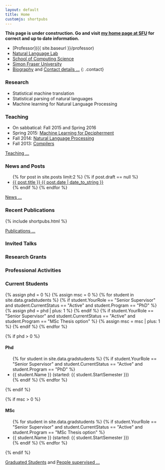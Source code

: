 ```yaml
---
layout: default
title: Home
customjs: shortpubs
---
```


**This page is under construction. Go and visit [my home page at SFU](http://www.cs.sfu.ca/~anoop/) for correct and up to date information.**

* [Professor]({{ site.baseurl }}/professor)
* [Natural Language Lab](http://natlang.cs.sfu.ca)
* [School of Computing Science](http://www.cs.sfu.ca/)
* [Simon Fraser University](http://www.sfu.ca)
* <span class="moreinfo"><a href="{{ site.baseurl }}/biography">Biography</a> and <a href="{{ site.baseurl }}/contact">Contact details ...</a></span>
{: .contact}

### Research

* Statistical machine translation
* Statistical parsing of natural languages
* Machine learning for Natural Language Processing

### Teaching

* On sabbatical: Fall 2015 and Spring 2016
* Spring 2015: [Machine Learning for Decipherment](http://anoopsarkar.github.io/decipherment-class/)
* Fall 2014: [Natural Language Processing](http://anoopsarkar.github.io/nlp-class/)
* Fall 2013: [Compilers](http://www.cs.sfu.ca/~anoop/teaching/CMPT-379-Fall-2013/)
<p><span class="moreinfo"><a href="{{ site.baseurl }}/teaching">Teaching ...</a></span></p>

### News and Posts

<ul class="posts">
  {% for post in site.posts limit:2 %}
    {% if post.draft == null %}
      <li>
        <a href="{{ post.url }}">
          <div>
            <span class="title">{{ post.title }}</span>
            <span class="date">{{ post.date | date_to_string }}</span>
          </div>
        </a>
      </li>
    {% endif %}
  {% endfor %}
</ul>
<p><span class="moreinfo"><a href="{{ site.baseurl }}/news">News ...</a></span></p>

### Recent Publications

{% include shortpubs.html %}

<p><span class="moreinfo"><a href="{{ site.baseurl }}/publications">Publications ...</a></span></p>

### Invited Talks

### Research Grants

### Professional Activities

### Current Students

{% assign phd = 0 %}
{% assign msc = 0 %}
{% for student in site.data.gradstudents %}
    {% if student.YourRole == "Senior Supervisor" and student.CurrentStatus == "Active" and student.Program == "PhD" %}
        {% assign phd = phd | plus: 1 %}
    {% endif %}
    {% if student.YourRole == "Senior Supervisor" and student.CurrentStatus == "Active" and student.Program == "MSc Thesis option" %}
        {% assign msc = msc | plus: 1 %}
    {% endif %}
{% endfor %}

{% if phd > 0 %}
#### Phd
<ul>
{% for student in site.data.gradstudents %}
    {% if student.YourRole == "Senior Supervisor" and student.CurrentStatus == "Active" and student.Program == "PhD" %}
        <li>{{ student.Name }} (started: {{ student.StartSemester }})</li>
    {% endif %}
{% endfor %}
</ul>
{% endif %}

{% if msc > 0 %}
#### MSc

<ul>
{% for student in site.data.gradstudents %}
    {% if student.YourRole == "Senior Supervisor" and student.CurrentStatus == "Active" and student.Program == "MSc Thesis option" %}
        <li>{{ student.Name }} (started: {{ student.StartSemester }})</li>
    {% endif %}
{% endfor %}
</ul>
{% endif %}

<p><span class="moreinfo"><a href="{{ site.baseurl }}/grads">Graduated Students</a> and <a href="{{ site.baseurl }}/people">People supervised ...</a></span></p>


